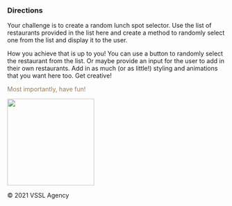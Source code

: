 <h3>Directions</h3>
<p>Your challenge is to create a random lunch spot selector. Use the list of restaurants provided in the list here and create a method to randomly select one from the list and display it to the user.</p>
<p>How you achieve that is up to you! You can use a button to randomly select the restaurant from the list. Or maybe provide an input for the user to add in their own restaurants. Add in as much (or as little!) styling and animations that you want here too. Get creative!</p>
<p style="color:#9b794e">Most importantly, have fun!</p>
<img src="https://vsslagency.com/wp-content/uploads/2019/02/vssl-emblem.svg" style="width:200px">
<p>© 2021 VSSL Agency</p>